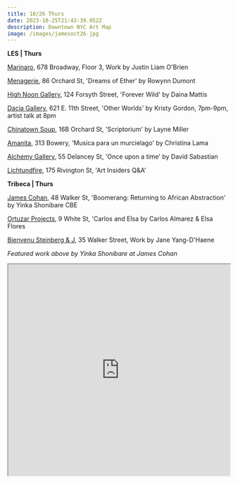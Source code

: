 ```yaml
---
title: 10/26 Thurs
date: 2023-10-25T21:43:39.952Z
description: Downtown NYC Art Map
image: /images/jamesoct26.jpg
---
```

**L﻿ES | Thurs**

[Marinaro](https://www.marinaro.biz/), 678 Broadway, Floor 3, Work by Justin Liam O'Brien

[Menagerie](https://86orchard.com/), 86 Orchard St, 'Dreams of Ether' by Rowynn Dumont

[High Noon Gallery](https://www.highnoongallery.com/), 124 Forsyth Street, 'Forever Wild' by Daina Mattis

[Dacia Gallery](http://www.daciagallery.com/), 621 E. 11th Street, 'Other Worlds' by Kristy Gordon, 7pm-9pm, artist talk at 8pm

[Chinatown Soup](http://www.instagram.com/chinatownsoup), 16B Orchard St, 'Scriptorium' by Layne Miller

[Amanita](https://spazioamanita.com/exhibitions/current/), 313 Bowery, 'Musica para un murcielago' by Christina Lama

[Alchemy Gallery](https://www.instagram.com/alcehmy.gallery), 55 Delancey St, 'Once upon a time' by David Sabastian

[Lichtundfire](https://www.lichtundfire.com/), 175 Rivington St, 'Art Insiders Q&A'

**T﻿ribeca | Thurs**

[James Cohan](https://www.jamescohan.com/exhibitions/yinka-shonibare-cbe2), 48 Walker St, 'Boomerang: Returning to African Abstraction' by Yinka Shonibare CBE

[Ortuzar Projects](https://www.ortuzarprojects.com/exhibitions/carlos-and-elsa), 9 White St, 'Carlos and Elsa by Carlos Almarez & Elsa Flores

[Bienvenu Steinberg & J](http://www.bienvenusteinbergandpartner.com/exhibitions), 35 Walker Street, Work by Jane Yang-D'Haene

*F﻿eatured work above by Yinka Shonibare at James Cohan*

<iframe src="https://www.google.com/maps/d/u/1/embed?mid=1UImavti7O1fTkmMeoT3UbSRhhmA7714&ehbc=2E312F" width="100%" height="480"></iframe>
